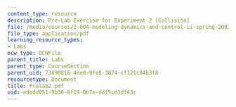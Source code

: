 ```yaml
---
content_type: resource
description: Pre-Lab Exercise for Experiment 2 [Collision]
file: /media/courses/2-004-modeling-dynamics-and-control-ii-spring-2003/ededd0519b366f190b7eddf5cd3df43c_Prelab2.pdf
file_type: application/pdf
learning_resource_types:
- Labs
ocw_type: OCWFile
parent_title: Labs
parent_type: CourseSection
parent_uid: 73890816-4ee0-9fe8-3874-cf121c84b3f8
resourcetype: Document
title: Prelab2.pdf
uid: ededd051-9b36-6f19-0b7e-ddf5cd3df43c
---
```

